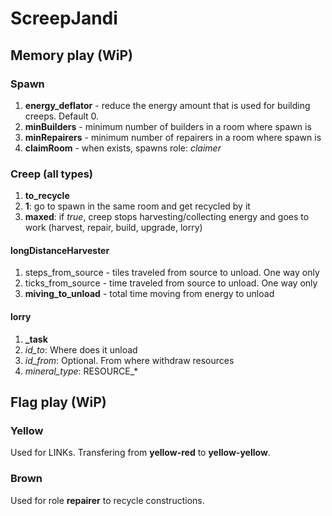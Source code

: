 # ScreepJandi

## Memory play (WiP)

### Spawn

1. **energy_deflator** - reduce the energy amount that is used for building creeps. Default 0.
1. **minBuilders** - minimum number of builders in a room where spawn is
1. **minRepairers** - minimum number of repairers in a room where spawn is
1. **claimRoom** - when exists, spawns role: *claimer*

### Creep (all types)

1. **to_recycle**
  1. **1**: go to spawn in the same room and get recycled by it
1. **maxed**: if *true*, creep stops harvesting/collecting energy and goes to work (harvest, repair, build, upgrade, lorry)

#### longDistanceHarvester

1. steps_from_source - tiles traveled from source to unload. One way only
1. ticks_from_source - time traveled from source to unload. One way only
1. **miving_to_unload** - total time moving from energy to unload

#### lorry

1. **_task**
  1. *id_to*: Where does it unload
  1. *id_from*: Optional. From where withdraw resources
  1. *mineral_type*: RESOURCE_*

## Flag play (WiP)

### Yellow
Used for LINKs. Transfering from **yellow-red** to **yellow-yellow**.

### Brown
Used for role **repairer** to recycle constructions.
